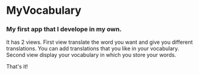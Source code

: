 # MyVocabulary

### My first app that I develope in my own. 

It has 2 views. 
First view translate the word you want and give you different translations. You can add translations that you like in your vocabulary.
Second view display your vocabulary in which you store your words.

That's it!
